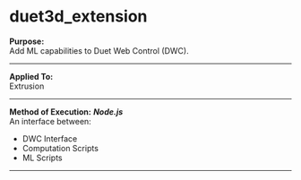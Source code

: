 # duet3d_extension

**Purpose:**  
Add ML capabilities to Duet Web Control (DWC).  

---
**Applied To:**  
Extrusion

---
**Method of Execution:** ***Node.js***    
An interface between:
* DWC Interface
* Computation Scripts
* ML Scripts

---
